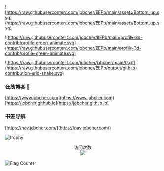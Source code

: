 ![https://raw.githubusercontent.com/jobcher/BEPb/main/assets/Bottom_up.svg](https://raw.githubusercontent.com/jobcher/BEPb/main/assets/Bottom_up.svg)  
  
![https://raw.githubusercontent.com/jobcher/BEPb/main/profile-3d-contrib/profile-green-animate.svg](https://raw.githubusercontent.com/jobcher/BEPb/main/profile-3d-contrib/profile-green-animate.svg)  

![https://raw.githubusercontent.com/jobcher/jobcher/main/0.gif](https://raw.githubusercontent.com/jobcher/BEPb/output/github-contribution-grid-snake.svg)  

### 在线博客 👋
[https://www.jobcher.com](https://www.jobcher.com)  
[https://jobcher.github.io](https://jobcher.github.io)  
  
### 书签导航
[https://nav.jobcher.com/](https://nav.jobcher.com/)  

![trophy](https://github-profile-trophy.vercel.app/?username=jobcher)

<p align="center"> 
  访问次数<br>
  <img src="https://profile-counter.glitch.me/jobcher/count.svg" />
</p>  
  
  
<img src="https://s01.flagcounter.com/count2/eSAC/bg_FFFFFF/txt_000000/border_CCCCCC/columns_8/maxflags_60/viewers_0/labels_1/pageviews_0/flags_0/percent_0/" alt="Flag Counter" border="0">


<!--
**jobcher/jobcher** is a ✨ _special_ ✨ repository because its `README.md` (this file) appears on your GitHub profile.

Here are some ideas to get you started:

- 🔭 I’m currently working on ...
- 🌱 I’m currently learning ...
- 👯 I’m looking to collaborate on ...
- 🤔 I’m looking for help with ...
- 💬 Ask me about ...
- 📫 How to reach me: ...
- 😄 Pronouns: ...
- ⚡ Fun fact: ...
-->
